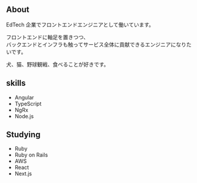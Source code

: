 ## About

EdTech 企業でフロントエンドエンジニアとして働いています。

フロントエンドに軸足を置きつつ、  
バックエンドとインフラも触ってサービス全体に貢献できるエンジニアになりたいです。

犬、猫、野球観戦、食べることが好きです。

## skills

- Angular
- TypeScript
- NgRx
- Node.js

## Studying

- Ruby
- Ruby on Rails
- AWS
- React
- Next.js
